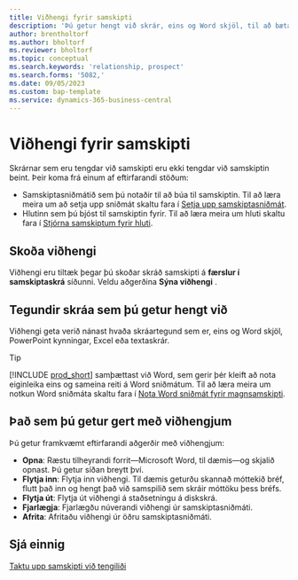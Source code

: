 ```yaml
---
title: Viðhengi fyrir samskipti
description: 'Þú getur hengt við skrár, eins og Word skjöl, til að bæta við upplýsingum um samskipti.'
author: brentholtorf
ms.author: bholtorf
ms.reviewer: bholtorf
ms.topic: conceptual
ms.search.keywords: 'relationship, prospect'
ms.search.forms: '5082,'
ms.date: 09/05/2023
ms.custom: bap-template
ms.service: dynamics-365-business-central
---
```

# <a name="attachments-for-interactions"></a>Viðhengi fyrir samskipti

Skrárnar sem eru tengdar við samskipti eru ekki tengdar við samskiptin beint. Þeir koma frá einum af eftirfarandi stöðum:

* Samskiptasniðmátið sem þú notaðir til að búa til samskiptin. Til að læra meira um að setja upp sniðmát skaltu fara í [Setja upp samskiptasniðmát](marketing-interactions.md#set-up-interaction-templates).
* Hlutinn sem þú bjóst til samskiptin fyrir. Til að læra meira um hluti skaltu fara í [Stjórna samskiptum fyrir hluti](marketing-interaction-segments.md).

## <a name="view-attachments"></a>Skoða viðhengi

Viðhengi eru tiltæk þegar þú skoðar skráð samskipti á  **færslur í samskiptaskrá** síðunni. Veldu aðgerðina **Sýna viðhengi** .

## <a name="types-of-files-you-can-attach"></a>Tegundir skráa sem þú getur hengt við

Viðhengi geta verið nánast hvaða skráartegund sem er, eins og Word skjöl, PowerPoint kynningar, Excel eða textaskrár.

> [!TIP]
> [!INCLUDE [prod_short](includes/prod_short.md)] samþættast við Word, sem gerir þér kleift að nota eiginleika eins og sameina reiti á Word sniðmátum. Til að læra meira um notkun Word sniðmáta skaltu fara í [Nota Word sniðmát fyrir magnsamskipti](ui-mail-merge.md).

## <a name="what-you-can-do-with-attachments"></a>Það sem þú getur gert með viðhengjum

Þú getur framkvæmt eftirfarandi aðgerðir með viðhengjum:

* **Opna**: Ræstu tilheyrandi forrit—Microsoft Word, til dæmis—og skjalið opnast. Þú getur síðan breytt því.
* **Flytja inn**: Flytja inn viðhengi. Til dæmis geturðu skannað móttekið bréf, flutt það inn og hengt það við samspilið sem skráir móttöku þess bréfs.
* **Flytja út**: Flytja út viðhengi á staðsetningu á diskskrá.
* **Fjarlægja**: Fjarlægðu núverandi viðhengi úr samskiptasniðmáti.
* **Afrita**: Afritaðu viðhengi úr öðru samskiptasniðmáti.

## <a name="see-also"></a>Sjá einnig

[Taktu upp samskipti við tengiliði](marketing-interactions.md)  

